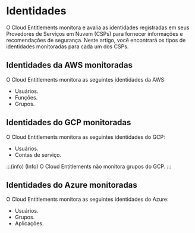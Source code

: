 # Identidades

O Cloud Entitlements monitora e avalia as identidades registradas em seus Provedores de Serviços em Nuvem (CSPs) para fornecer informações e recomendações de segurança. Neste artigo, você encontrará os tipos de identidades monitoradas para cada um dos CSPs.
  
## Identidades da AWS monitoradas
 O Cloud Entitlements monitora as seguintes identidades da AWS:

* Usuários.
* Funções.
* Grupos.


## Identidades do GCP monitoradas
O Cloud Entitlements monitora as seguintes identidades do GCP:

* Usuários.
* Contas de serviço.


:::(info) (Info)
O Cloud Entitlements não monitora grupos do GCP.
:::
## Identidades do Azure monitoradas
O Cloud Entitlements monitora as seguintes identidades do Azure:

* Usuários. 
* Grupos. 
* Aplicações.  


